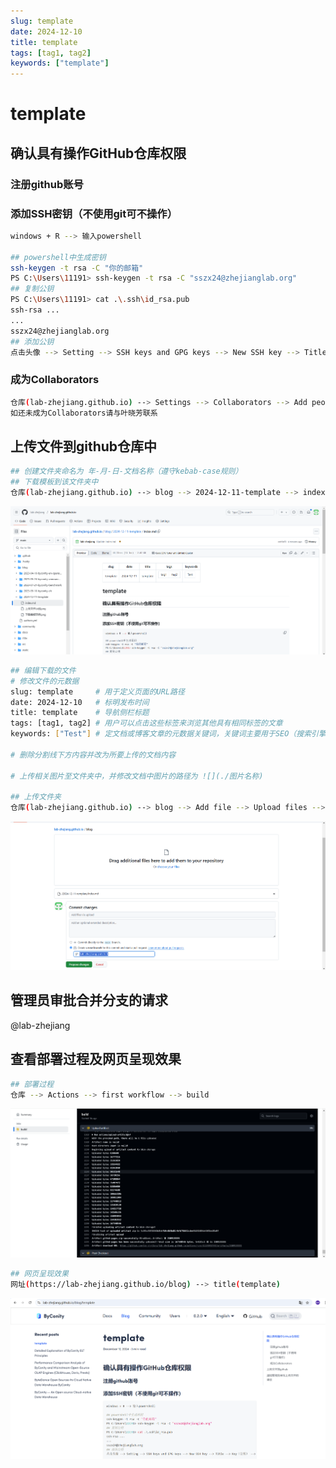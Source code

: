 ```yaml
---
slug: template
date: 2024-12-10
title: template
tags: [tag1, tag2]
keywords: ["template"]
---
```


# template

## 确认具有操作GitHub仓库权限

### 注册github账号

### 添加SSH密钥（不使用git可不操作）

```bash
windows + R --> 输入powershell

## powershell中生成密钥
ssh-keygen -t rsa -C "你的邮箱"
PS C:\Users\11191> ssh-keygen -t rsa -C "sszx24@zhejianglab.org"
## 复制公钥
PS C:\Users\11191> cat .\.ssh\id_rsa.pub
ssh-rsa ...
...
sszx24@zhejianglab.org
## 添加公钥
点击头像 --> Setting --> SSH keys and GPG keys --> New SSH key --> Title --> Key（公钥） --> Add SSH key 
```

### 成为Collaborators

```bash
仓库(lab-zhejiang.github.io) --> Settings --> Collaborators --> Add people --> 用户名
如还未成为Collaborators请与叶晓芳联系
```

## 上传文件到github仓库中

```bash
## 创建文件夹命名为 年-月-日-文档名称（遵守kebab-case规则）
## 下载模板到该文件夹中
仓库(lab-zhejiang.github.io) --> blog --> 2024-12-11-template --> index.md --> 下载
```

![](./下载模板示例.png)

```bash
## 编辑下载的文件
# 修改文件的元数据
slug: template     # 用于定义页面的URL路径
date: 2024-12-10   # 标明发布时间
title: template    # 导航侧栏标题
tags: [tag1, tag2] # 用户可以点击这些标签来浏览其他具有相同标签的文章
keywords: ["Test"] # 定文档或博客文章的元数据关键词，关键词主要用于SEO（搜索引擎优化）

# 删除分割线下方内容并改为所要上传的文档内容

# 上传相关图片至文件夹中，并修改文档中图片的路径为 ![](./图片名称)

## 上传文件夹
仓库(lab-zhejiang.github.io) --> blog --> Add file --> Upload files --> Create a new branch for this commit and start a pull request. --> Propose changes
```

![](./上传文件示例.png)

## 管理员审批合并分支的请求

@lab-zhejiang

## 查看部署过程及网页呈现效果

```bash
## 部署过程
仓库 --> Actions --> first workflow --> build
```

![](./部署过程.png)

```bash
## 网页呈现效果
网址(https://lab-zhejiang.github.io/blog) --> title(template)
```

![](./网页呈现效果.png)
